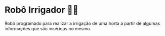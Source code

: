 # Robô Irrigador :robot::leaves:
Robô programado para realizar a irrigação de uma horta a partir de algumas informações que são inseridas no mesmo.

